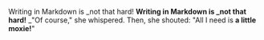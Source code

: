 Writing in Markdown is _not that hard!
**Writing in Markdown is _not that hard!**
_"Of course," she whispered. Then, she shouted: "All I need is **a little moxie!**"